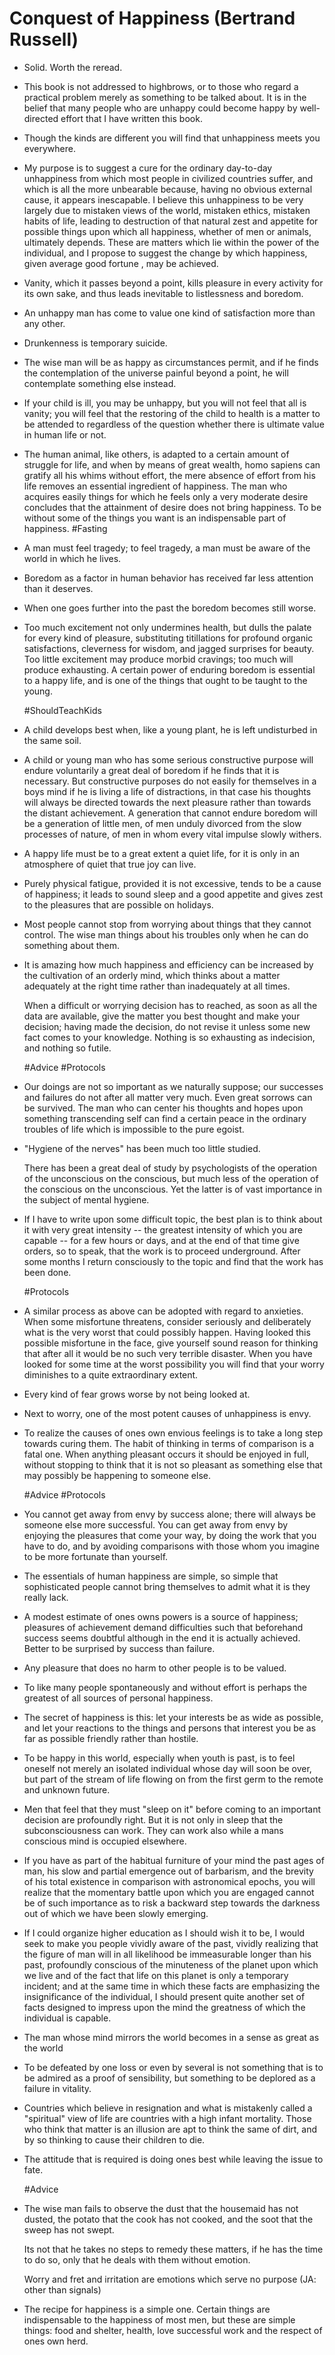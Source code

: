 # Conquest of Happiness (Bertrand Russell)

- Solid. Worth the reread.

- This book is not addressed to highbrows, or to those who regard a practical problem merely as something to be talked about.
  It is in the belief that many people who are unhappy could become happy by well-directed effort that I have written this book.

- Though the kinds are different you will find that unhappiness meets you everywhere.

- My purpose is to suggest a cure for the ordinary day-to-day unhappiness from which most people in civilized countries suffer, and which is all the more unbearable because, having no obvious external cause, it appears inescapable. I believe this unhappiness to be very largely due to mistaken views of the world, mistaken ethics, mistaken habits of life, leading to destruction of that natural zest and appetite for possible things upon which all happiness, whether of men or animals, ultimately depends. These are matters which lie within the power of the individual, and I propose to suggest the change by which happiness, given average good fortune , may be achieved.

- Vanity, which it passes beyond a point, kills pleasure in every activity for its own sake, and thus leads inevitable to listlessness and boredom.

- An unhappy man has come to value one kind of satisfaction more than any other.

- Drunkenness is temporary suicide.

- The wise man will be as happy as circumstances permit, and if he finds the contemplation of the universe painful beyond a point, he will contemplate something else instead.

- If your child is ill, you may be unhappy, but you will not feel that all is vanity; you will feel that the restoring of the child to health is a matter to be attended to regardless of the question whether there is ultimate value in human life or not.

- The human animal, like others, is adapted to a certain amount of struggle for life, and when by means of great wealth, homo sapiens can gratify all his whims without effort, the mere absence of effort from his life removes an essential ingredient of happiness. The man who acquires easily things for which  he feels only a very moderate desire concludes that the attainment of desire does not bring happiness.  To be without some of the things you want is an indispensable part of happiness.  #Fasting

- A man must feel tragedy; to feel tragedy, a man must be aware of the world in which he lives.

- Boredom as a factor in human behavior has received far less attention than it deserves.

- When one goes further into the past the boredom becomes still worse.

- Too much excitement not only undermines health, but dulls the palate for every kind of pleasure, substituting titillations for profound organic satisfactions, cleverness for wisdom, and jagged surprises for beauty.  Too little excitement may produce morbid cravings; too much will produce exhausting. A certain power of enduring boredom is essential to a happy life, and is one of the things that ought to be taught to the young. 

  #ShouldTeachKids

- A child develops best when, like a young plant, he is left undisturbed in the same soil.

- A child or young man who has some serious constructive purpose will endure voluntarily a great deal of boredom if he finds that it is necessary. But constructive purposes do not easily for themselves in a boys mind if he is living a life of distractions, in that case his thoughts will always be directed towards the next pleasure rather than towards the distant achievement. A generation that cannot endure boredom will be a generation of little men, of men unduly divorced from the slow processes of nature, of men in whom every vital impulse slowly withers.

- A happy life must be to a great extent a quiet life, for it is only in an atmosphere of quiet that true joy can live.

- Purely physical fatigue, provided it is not excessive, tends to be a cause of happiness; it leads to sound sleep and a good appetite and gives zest to the pleasures that are possible on holidays.

- Most people cannot stop from worrying about things that they cannot control.
  The wise man things about his troubles only when he can do something about them.

- It is amazing how much happiness and efficiency can be increased by the cultivation of an orderly mind, which thinks about a matter adequately at the right time rather than inadequately at all times.

  When a difficult or worrying decision has to reached, as soon as all the data are available, give the matter you best thought and make your decision; having made the decision, do not revise it unless some new fact comes to your knowledge. Nothing is so exhausting as indecision, and nothing so futile.

  #Advice #Protocols

- Our doings are not so important as we naturally suppose; our successes and failures do not after all matter very much. Even great sorrows can be survived.  The man who can center his thoughts and hopes upon something transcending self can find a certain peace in the ordinary troubles of life which is impossible to the pure egoist.

- "Hygiene of the nerves" has been much too little studied.

   There has been a great deal of study by psychologists of the operation of the unconscious on the conscious, but much less of the operation of the conscious on the unconscious. Yet the latter is of vast importance in the subject of mental hygiene.

- If I have to write upon some difficult topic, the best plan is to think about it with very great intensity -- the greatest intensity of which you are capable -- for a few hours or days, and at the end of that time give orders, so to speak, that the work is to proceed underground. After some months I return consciously to the topic and find that the work has been done.

  #Protocols

- A similar process as above can be adopted with regard to anxieties. When some misfortune threatens, consider seriously and deliberately what is the very worst that could possibly happen.
  Having looked this possible misfortune in the face, give yourself sound reason for thinking that after all it would be no such very terrible disaster. When you have looked for some time at the worst possibility you will find that your worry diminishes to a quite extraordinary extent.

- Every kind of fear grows worse by not being looked at.

- Next to worry, one of the most potent causes of unhappiness is envy.

- To realize the causes of ones own envious feelings is to take a long step towards curing them.
  The habit of thinking in terms of comparison is a fatal one.
  When anything pleasant occurs it should be enjoyed in full, without stopping to think that it is not so pleasant as something else that may possibly be happening to someone else.

  #Advice #Protocols

- You cannot get away from envy by success alone; there will always be someone else more successful.
  You can get away from envy by enjoying the pleasures that come your way, by doing the work that you have to do, and by avoiding comparisons with those whom you imagine to be more fortunate than yourself.

- The essentials of human happiness are simple, so simple that sophisticated people cannot bring themselves to admit what it is they really lack.

- A modest estimate of ones owns powers is a source of happiness; pleasures of achievement demand difficulties such that beforehand success seems doubtful although in the end it is actually achieved.
  Better to be surprised by success than failure.

- Any pleasure that does no harm to other people is to be valued.

- To like many people spontaneously and without effort is perhaps the greatest of all sources of personal happiness.

- The secret of happiness is this: let your interests be as wide as possible, and let your reactions to the things and persons that interest you be as far as possible friendly rather than hostile.

- To be happy in this world, especially when youth is past, is to feel oneself not merely an isolated individual whose day will soon be over, but part of the stream of life flowing on from the first germ to the remote and unknown future.

- Men that feel that they must "sleep on it" before coming to an important decision are profoundly right. But it is not only in sleep that the subconsciousness can work. They can work also while a mans conscious mind is occupied elsewhere.

- If you have as part of the habitual furniture of your mind the past ages of man, his slow and partial emergence out of barbarism, and the brevity of his total existence in comparison with astronomical epochs, you will realize that the momentary battle upon which you are engaged cannot be of such importance as to risk a backward step towards the darkness out of which we have been slowly emerging.

- If I could organize higher education as I should wish it to be, I would seek to make you people vividly aware of the past, vividly realizing that the figure of man will in all likelihood be immeasurable longer than his past, profoundly conscious of the minuteness of the planet upon which we live and of the fact that life on this planet is only a temporary incident; and at the same time in which these facts are emphasizing the insignificance of the individual, I should present quite another set of facts designed to impress upon the mind the greatness of which the individual is capable.

- The man whose mind mirrors the world becomes in a sense as great as the world

- To be defeated by one loss or even by several is not something that is to be admired as a proof of sensibility, but something to be deplored as a failure in vitality.

- Countries which believe in resignation and what is mistakenly called a "spiritual" view of life are countries with a high infant mortality.
  Those who think that matter is an illusion are apt to think the same of dirt, and by so thinking to cause their children to die.

- The attitude that is required is doing ones best while leaving the issue to fate.

  #Advice

- The wise man fails to observe the dust that the housemaid has not dusted, the potato that the cook has not cooked, and the soot that the sweep has not swept.

  Its not that he takes no steps to remedy these matters, if he has the time to do so, only that he deals with them without emotion.

  Worry and fret and irritation are emotions which serve no purpose (JA: other than signals)

- The recipe for happiness is a simple one. Certain things are indispensable to the happiness of most men, but these are simple things: food and shelter, health, love successful work and the respect of ones own herd.


